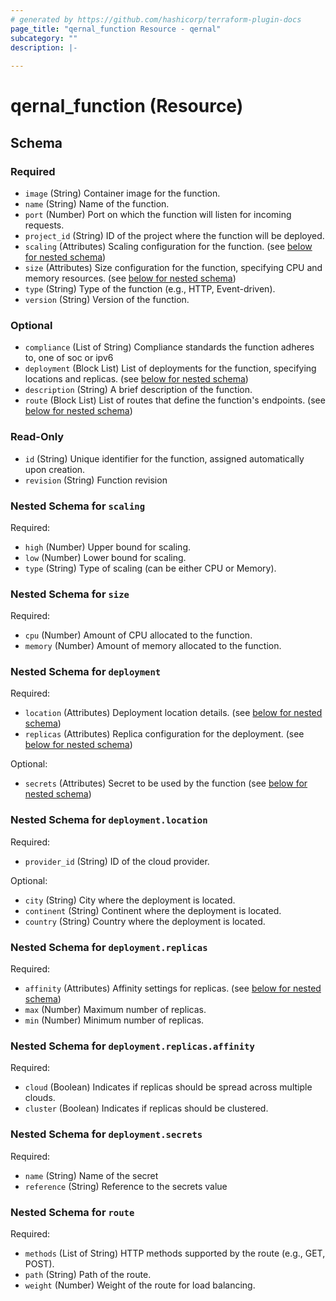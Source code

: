 ```yaml
---
# generated by https://github.com/hashicorp/terraform-plugin-docs
page_title: "qernal_function Resource - qernal"
subcategory: ""
description: |-
  
---
```


# qernal_function (Resource)





<!-- schema generated by tfplugindocs -->
## Schema

### Required

- `image` (String) Container image for the function.
- `name` (String) Name of the function.
- `port` (Number) Port on which the function will listen for incoming requests.
- `project_id` (String) ID of the project where the function will be deployed.
- `scaling` (Attributes) Scaling configuration for the function. (see [below for nested schema](#nestedatt--scaling))
- `size` (Attributes) Size configuration for the function, specifying CPU and memory resources. (see [below for nested schema](#nestedatt--size))
- `type` (String) Type of the function (e.g., HTTP, Event-driven).
- `version` (String) Version of the function.

### Optional

- `compliance` (List of String) Compliance standards the function adheres to, one of soc or ipv6
- `deployment` (Block List) List of deployments for the function, specifying locations and replicas. (see [below for nested schema](#nestedblock--deployment))
- `description` (String) A brief description of the function.
- `route` (Block List) List of routes that define the function's endpoints. (see [below for nested schema](#nestedblock--route))

### Read-Only

- `id` (String) Unique identifier for the function, assigned automatically upon creation.
- `revision` (String) Function revision

<a id="nestedatt--scaling"></a>
### Nested Schema for `scaling`

Required:

- `high` (Number) Upper bound for scaling.
- `low` (Number) Lower bound for scaling.
- `type` (String) Type of scaling (can be either CPU or Memory).


<a id="nestedatt--size"></a>
### Nested Schema for `size`

Required:

- `cpu` (Number) Amount of CPU allocated to the function.
- `memory` (Number) Amount of memory allocated to the function.


<a id="nestedblock--deployment"></a>
### Nested Schema for `deployment`

Required:

- `location` (Attributes) Deployment location details. (see [below for nested schema](#nestedatt--deployment--location))
- `replicas` (Attributes) Replica configuration for the deployment. (see [below for nested schema](#nestedatt--deployment--replicas))

Optional:

- `secrets` (Attributes) Secret to be used by the function (see [below for nested schema](#nestedatt--deployment--secrets))

<a id="nestedatt--deployment--location"></a>
### Nested Schema for `deployment.location`

Required:

- `provider_id` (String) ID of the cloud provider.

Optional:

- `city` (String) City where the deployment is located.
- `continent` (String) Continent where the deployment is located.
- `country` (String) Country where the deployment is located.


<a id="nestedatt--deployment--replicas"></a>
### Nested Schema for `deployment.replicas`

Required:

- `affinity` (Attributes) Affinity settings for replicas. (see [below for nested schema](#nestedatt--deployment--replicas--affinity))
- `max` (Number) Maximum number of replicas.
- `min` (Number) Minimum number of replicas.

<a id="nestedatt--deployment--replicas--affinity"></a>
### Nested Schema for `deployment.replicas.affinity`

Required:

- `cloud` (Boolean) Indicates if replicas should be spread across multiple clouds.
- `cluster` (Boolean) Indicates if replicas should be clustered.



<a id="nestedatt--deployment--secrets"></a>
### Nested Schema for `deployment.secrets`

Required:

- `name` (String) Name of the secret
- `reference` (String) Reference to the secrets value



<a id="nestedblock--route"></a>
### Nested Schema for `route`

Required:

- `methods` (List of String) HTTP methods supported by the route (e.g., GET, POST).
- `path` (String) Path of the route.
- `weight` (Number) Weight of the route for load balancing.
